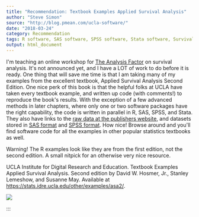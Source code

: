 ```yaml
---
title: "Recommendation: Textbook Examples Applied Survival Analysis"
author: "Steve Simon"
source: "http://blog.pmean.com/ucla-software/"
date: "2018-03-24"
category: Recommendation
tags: R software, SAS software, SPSS software, Stata software, Survival analysis, Teaching resources
output: html_document
---
```


I'm teaching an online workshop for [The Analysis
Factor](https://www.theanalysisfactor.com/) on survival analysis. It's
not announced yet, and I have a LOT of work to do before it is ready.
One thing that will save me time is that I am taking many of my examples
from the excellent textbook, Applied Survival Analysis Second Edition.
One nice perk of this book is that the helpful folks at UCLA have taken
every textbook example, and written up code (with comments!) to
reproduce the book's results. With the exception of a few advanced
methods in later chapters, where only one or two software packages have
the right capability, the code is written in parallel in R, SAS, SPSS,
and Stata. They also have links to the [raw data at the publishers
website](ftp://ftp.wiley.com/public/sci_tech_med/survival/), and
datasets stored in [SAS
format](https://stats.idre.ucla.edu/wp-content/uploads/2016/02/asa2_sas.zip)
and [SPSS
format](https://stats.idre.ucla.edu/wp-content/uploads/2016/02/asa2_spss.zip).
How nice! Browse around and you'll find software code for all the
examples in other popular statistics textbooks as well.

Warning! The R examples look like they are from the first edition, not
the second edition. A small nitpick for an otherwise very nice
resource.

<!---More--->

UCLA Institute for Digital Research and Education. Textbook Examples
Applied Survival Analysis. Second edition by David W. Hosmer, Jr.,
Stanley Lemeshow, and Susanne May. Available at
<https://stats.idre.ucla.edu/other/examples/asa2/>.

![](../../images/ucla-software01.png)


:::

